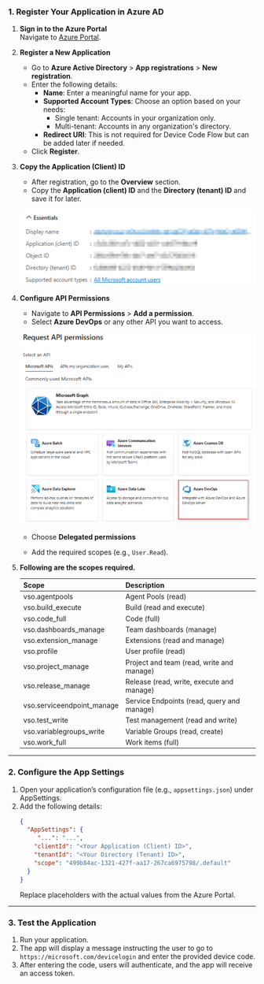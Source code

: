### **1. Register Your Application in Azure AD**

1. **Sign in to the Azure Portal**  
   Navigate to [Azure Portal](https://portal.azure.com).

2. **Register a New Application**
   - Go to **Azure Active Directory** > **App registrations** > **New registration**.
   - Enter the following details:
     - **Name**: Enter a meaningful name for your app.
     - **Supported Account Types**: Choose an option based on your needs:
       - Single tenant: Accounts in your organization only.
       - Multi-tenant: Accounts in any organization's directory.
     - **Redirect URI**: This is not required for Device Code Flow but can be added later if needed.
   - Click **Register**.

3. **Copy the Application (Client) ID**
   - After registration, go to the **Overview** section.
   - Copy the **Application (client) ID** and the **Directory (tenant) ID** and save it for later.
    
    ![image](/docs/Images/AppDetails.png)

4. **Configure API Permissions**
   - Navigate to **API Permissions** > **Add a permission**.
   - Select **Azure DevOps** or any other API you want to access.

    ![image](/docs/Images/ChooseAPI.png)

   - Choose **Delegated permissions**

   - Add the required scopes (e.g., `User.Read`).

5. **Following are the scopes required.**
   
    | Scope                     | Description                              | 
    |---------------------------|------------------------------------------|
    | vso.agentpools            | Agent Pools (read)                       | 
    | vso.build_execute         | Build (read and execute)                 | 
    | vso.code_full             | Code (full)                              | 
    | vso.dashboards_manage     | Team dashboards (manage)                 | 
    | vso.extension_manage      | Extensions (read and manage)             | 
    | vso.profile               | User profile (read)                      | 
    | vso.project_manage        | Project and team (read, write and manage)| 
    | vso.release_manage        | Release (read, write, execute and manage)| 
    | vso.serviceendpoint_manage| Service Endpoints (read, query and manage)|
    | vso.test_write            | Test management (read and write)         | 
    | vso.variablegroups_write  | Variable Groups (read, create)           | 
    | vso.work_full             | Work items (full)                        | 

---

### **2. Configure the App Settings**
1. Open your application’s configuration file (e.g., `appsettings.json`) under AppSettings.
2. Add the following details:
   ```json
   {
     "AppSettings": {
        "...": "...",
       "clientId": "<Your Application (Client) ID>",
       "tenantId": "<Your Directory (Tenant) ID>",
       "scope": "499b84ac-1321-427f-aa17-267ca6975798/.default"
     }
   }
   ```
   Replace placeholders with the actual values from the Azure Portal.

---

### **3. Test the Application**
1. Run your application.
2. The app will display a message instructing the user to go to `https://microsoft.com/devicelogin` and enter the provided device code.
3. After entering the code, users will authenticate, and the app will receive an access token.


